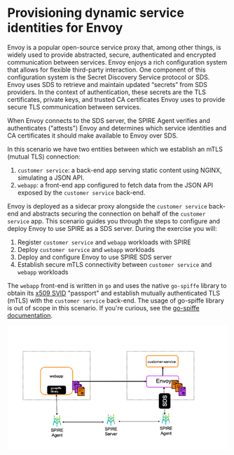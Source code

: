 # Provisioning dynamic service identities for Envoy 

Envoy is a popular open-source service proxy that, among other things, is widely used to provide abstracted, secure, authenticated and encrypted communication between services. Envoy enjoys a rich configuration system that allows for flexible third-party interaction.
One component of this configuration system is the Secret Discovery Service protocol or SDS. Envoy uses SDS to retrieve and maintain updated “secrets” from SDS providers. In the context of authentication, these secrets are the TLS certificates, private keys, and trusted CA certificates Envoy uses to provide secure TLS communication between services.

When Envoy connects to the SDS server, the SPIRE Agent verifies and authenticates ("attests") Envoy and determines which service identities and CA certificates it should make available to Envoy over SDS.

In this scenario we have two entities between which we establish an mTLS (mutual TLS) connection:
 1. `customer service`: a back-end app serving static content using NGINX, simulating a JSON API.
 2. `webapp`: a front-end app configured to fetch data from the JSON API exposed by the `customer service` back-end.
 
Envoy is deployed as a sidecar proxy alongside the `customer service` back-end and abstracts securing the connection on behalf of the `customer service` app.
This scenario guides you through the steps to configure and deploy Envoy to use SPIRE as a SDS server. During the exercise you will:
1. Register `customer service` and `webapp` workloads with SPIRE
2. Deploy `customer service` and `webapp` workloads
3. Deploy and configure Envoy to use SPIRE SDS server
4. Establish secure mTLS connectivity between `customer service` and `webapp` workloads
   
The `webapp` front-end is written in `go` and uses the native `go-spiffe` library to obtain its [x509 SVID](https://github.com/spiffe/spiffe/blob/master/standards/X509-SVID.md) "passport" and establish mutually authenticated TLS (mTLS) with the `customer service` back-end.
The usage of go-spiffe library is out of scope in this scenario. If you're curious, see the [go-spiffe documentation](https://pkg.go.dev/github.com/spiffe/go-spiffe/v2?tab=overview).

![Scenario diagram](assets/scenario-diagram.png)
